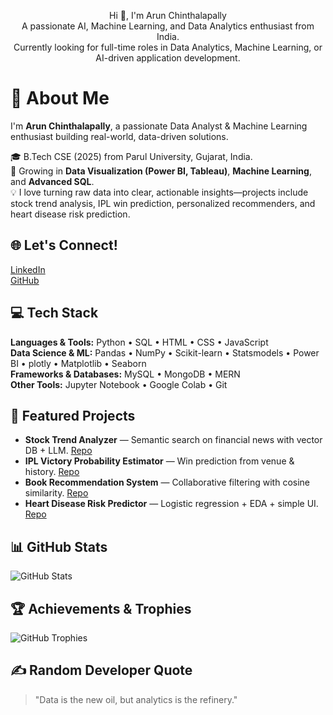 <p align="center">
  Hi 👋, I'm Arun Chinthalapally<br>
  A passionate AI, Machine Learning, and Data Analytics enthusiast from India.<br>
  Currently looking for full-time roles in Data Analytics, Machine Learning, or AI-driven application development.
</p>

# 💫 About Me
I'm **Arun Chinthalapally**, a passionate Data Analyst & Machine Learning enthusiast building real-world, data-driven solutions.

🎓 B.Tech CSE (2025) from Parul University, Gujarat, India.  
🌱 Growing in **Data Visualization (Power BI, Tableau)**, **Machine Learning**, and **Advanced SQL**.  
💡 I love turning raw data into clear, actionable insights—projects include stock trend analysis, IPL win prediction, personalized recommenders, and heart disease risk prediction.

## 🌐 Let's Connect!
[LinkedIn](https://www.linkedin.com/in/arun-chinthalapally-7a254b256)  
[GitHub](https://github.com/arun-248)

## 💻 Tech Stack
**Languages & Tools:** Python • SQL • HTML • CSS • JavaScript  
**Data Science & ML:** Pandas • NumPy • Scikit-learn • Statsmodels • Power BI • plotly • Matplotlib • Seaborn  
**Frameworks & Databases:** MySQL • MongoDB • MERN  
**Other Tools:** Jupyter Notebook • Google Colab • Git

## 🚀 Featured Projects
- **Stock Trend Analyzer** — Semantic search on financial news with vector DB + LLM. [Repo](LINK)
- **IPL Victory Probability Estimator** — Win prediction from venue & history. [Repo](LINK)
- **Book Recommendation System** — Collaborative filtering with cosine similarity. [Repo](LINK)
- **Heart Disease Risk Predictor** — Logistic regression + EDA + simple UI. [Repo](LINK)

## 📊 GitHub Stats
![GitHub Stats](https://github-readme-stats.vercel.app/api?username=arun-248&show_icons=true&theme=radical)

## 🏆 Achievements & Trophies
![GitHub Trophies](https://github-profile-trophy.vercel.app/?username=arun-248&theme=radical)

## ✍️ Random Developer Quote
> "Data is the new oil, but analytics is the refinery."

